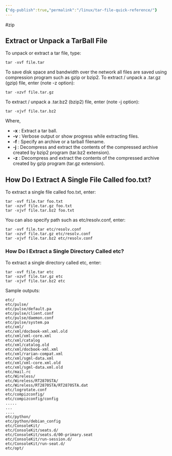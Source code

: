 ```yaml
---
{"dg-publish":true,"permalink":"/linux/tar-file-quick-reference/"}
---
```


#zip
## Extract or Unpack a TarBall File

To unpack or extract a tar file, type:

    tar -xvf file.tar

To save disk space and bandwidth over the network all files are saved using compression program such as gzip or bzip2. To extract / unpack a .tar.gz (gzip) file, enter (note -z option):

    tar -xzvf file.tar.gz

To extract / unpack a .tar.bz2 (bzip2) file, enter (note -j option):

    tar -xjvf file.tar.bz2

Where,

* **-x** : Extract a tar ball.
* **-v** : Verbose output or show progress while extracting files.
* **-f** : Specify an archive or a tarball filename.
* **-j** : Decompress and extract the contents of the compressed archive created by bzip2 program (tar.bz2 extension).
* **-z** : Decompress and extract the contents of the compressed archive created by gzip program (tar.gz extension).

## How Do I Extract A Single File Called foo.txt?

To extract a single file called foo.txt, enter:

`tar -xvf file.tar foo.txt`  
`tar -xzvf file.tar.gz foo.txt`  
`tar -xjvf file.tar.bz2 foo.txt`

You can also specify path such as etc/resolv.conf, enter:

`tar -xvf file.tar etc/resolv.conf`  
`tar -xzvf file.tar.gz etc/resolv.conf`  
`tar -xjvf file.tar.bz2 etc/resolv.conf`

### How Do I Extract a Single Directory Called etc?

To extract a single directory called etc, enter:

`tar -xvf file.tar etc`  
`tar -xzvf file.tar.gz etc`  
`tar -xjvf file.tar.bz2 etc`

Sample outputs:

`etc/`  
`etc/pulse/`  
`etc/pulse/default.pa`  
`etc/pulse/client.conf`  
`etc/pulse/daemon.conf`  
`etc/pulse/system.pa`  
`etc/xml/`  
`etc/xml/docbook-xml.xml.old`  
`etc/xml/xml-core.xml`  
`etc/xml/catalog`  
`etc/xml/catalog.old`  
`etc/xml/docbook-xml.xml`  
`etc/xml/rarian-compat.xml`  
`etc/xml/sgml-data.xml`  
`etc/xml/xml-core.xml.old`  
`etc/xml/sgml-data.xml.old`  
`etc/mail.rc`  
`etc/Wireless/`  
`etc/Wireless/RT2870STA/`  
`etc/Wireless/RT2870STA/RT2870STA.dat`  
`etc/logrotate.conf`  
`etc/compizconfig/`  
`etc/compizconfig/config`  
`.....`  
`...`  
`....`  
`etc/python/`  
`etc/python/debian_config`  
`etc/ConsoleKit/`  
`etc/ConsoleKit/seats.d/`  
`etc/ConsoleKit/seats.d/00-primary.seat`  
`etc/ConsoleKit/run-session.d/`  
`etc/ConsoleKit/run-seat.d/`  
`etc/opt/`